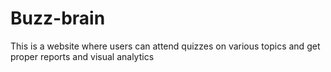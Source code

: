 # Buzz-brain
This is a website where users can attend quizzes on various topics and get proper reports and visual analytics
